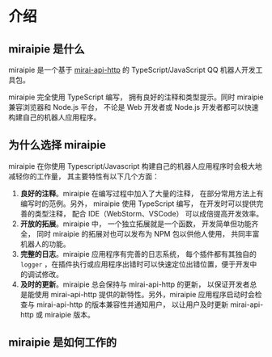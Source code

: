 # 介绍

## miraipie 是什么

miraipie 是一个基于 [mirai-api-http](https://github.com/project-mirai/mirai-api-http) 的 TypeScript/JavaScript QQ 机器人开发工具包。

miraipie 完全使用 TypeScript 编写， 拥有良好的注释和类型提示。同时 miraipie 兼容浏览器和 Node.js 平台， 不论是 Web 开发者或 Node.js 开发者都可以快速构建自己的机器人应用程序。

## 为什么选择 miraipie

miraipie 在你使用 Typescript/Javascript 构建自己的机器人应用程序时会极大地减轻你的工作量， 其主要特性有以下几个方面：

1. **良好的注释**。miraipie 在编写过程中加入了大量的注释， 在部分常用方法上有编写时的范例。另外， miraipie 使用 TypeScript 编写， 在开发时可以提供完善的类型注释， 配合 IDE（WebStorm、VSCode） 可以成倍提高开发效率。
2. **开放的拓展**。miraipie 中， 一个独立拓展就是一个函数， 开发简单但功能齐全， 同时 miraipie 的拓展对也可以发布为 NPM 包以供他人使用， 共同丰富机器人的功能。
3. **完整的日志**。miraipie 应用程序有完善的日志系统， 每个插件都有其独自的 `logger` ，在插件执行或应用程序出错时可以快速定位出错位置，便于开发中的调试修改。
4. **及时的更新**。miraipie 总会保持与 mirai-api-http 的更新， 以保证开发者总是能使用 mirai-api-http 提供的新特性。另外，miraipie 应用程序启动时会检查与 mirai-api-http 的版本兼容性并通知用户， 以让用户及时更新 mirai-api-http 或 miraipie 版本。

## miraipie 是如何工作的

